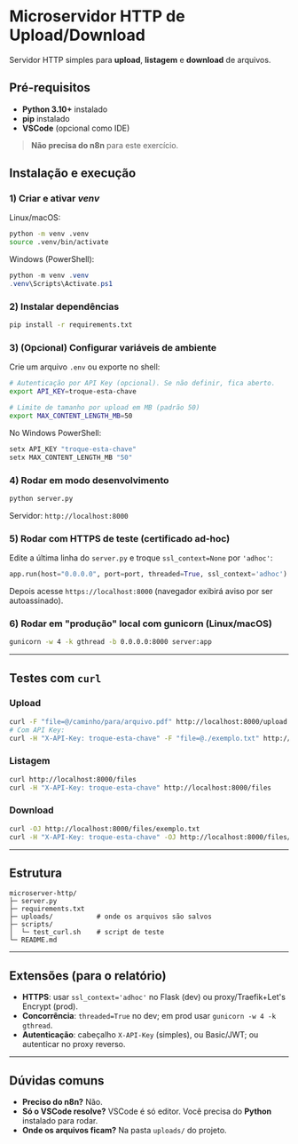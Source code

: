 # Microservidor HTTP de Upload/Download

Servidor HTTP simples para **upload**, **listagem** e **download** de arquivos.

## Pré-requisitos
- **Python 3.10+** instalado
- **pip** instalado
- **VSCode** (opcional como IDE)

> **Não precisa do n8n** para este exercício.

## Instalação e execução

### 1) Criar e ativar *venv*
Linux/macOS:
```bash
python -m venv .venv
source .venv/bin/activate
```

Windows (PowerShell):
```powershell
python -m venv .venv
.venv\Scripts\Activate.ps1
```

### 2) Instalar dependências
```bash
pip install -r requirements.txt
```

### 3) (Opcional) Configurar variáveis de ambiente
Crie um arquivo `.env` ou exporte no shell:
```bash
# Autenticação por API Key (opcional). Se não definir, fica aberto.
export API_KEY=troque-esta-chave

# Limite de tamanho por upload em MB (padrão 50)
export MAX_CONTENT_LENGTH_MB=50
```

No Windows PowerShell:
```powershell
setx API_KEY "troque-esta-chave"
setx MAX_CONTENT_LENGTH_MB "50"
```

### 4) Rodar em modo desenvolvimento
```bash
python server.py
```
Servidor: `http://localhost:8000`

### 5) Rodar com HTTPS de teste (certificado ad-hoc)
Edite a última linha do `server.py` e troque `ssl_context=None` por `'adhoc'`:
```python
app.run(host="0.0.0.0", port=port, threaded=True, ssl_context='adhoc')
```
Depois acesse `https://localhost:8000` (navegador exibirá aviso por ser autoassinado).

### 6) Rodar em "produção" local com gunicorn (Linux/macOS)
```bash
gunicorn -w 4 -k gthread -b 0.0.0.0:8000 server:app
```

---

## Testes com `curl`

### Upload
```bash
curl -F "file=@/caminho/para/arquivo.pdf" http://localhost:8000/upload
# Com API Key:
curl -H "X-API-Key: troque-esta-chave" -F "file=@./exemplo.txt" http://localhost:8000/upload
```

### Listagem
```bash
curl http://localhost:8000/files
curl -H "X-API-Key: troque-esta-chave" http://localhost:8000/files
```

### Download
```bash
curl -OJ http://localhost:8000/files/exemplo.txt
curl -H "X-API-Key: troque-esta-chave" -OJ http://localhost:8000/files/exemplo.txt
```

---

## Estrutura
```
microserver-http/
├─ server.py
├─ requirements.txt
├─ uploads/           # onde os arquivos são salvos
├─ scripts/
│  └─ test_curl.sh    # script de teste
└─ README.md
```

---

## Extensões (para o relatório)
- **HTTPS**: usar `ssl_context='adhoc'` no Flask (dev) ou proxy/Traefik+Let's Encrypt (prod).
- **Concorrência**: `threaded=True` no dev; em prod usar `gunicorn -w 4 -k gthread`.
- **Autenticação**: cabeçalho `X-API-Key` (simples), ou Basic/JWT; ou autenticar no proxy reverso.

---

## Dúvidas comuns
- **Preciso do n8n?** Não.
- **Só o VSCode resolve?** VSCode é só editor. Você precisa do **Python** instalado para rodar.
- **Onde os arquivos ficam?** Na pasta `uploads/` do projeto.
